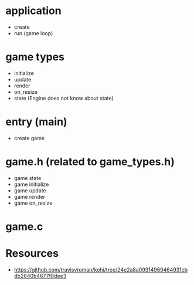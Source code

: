 
# application
- create
- run (game loop)

# game types
- initialize
- update
- render
- on_resize
- state (Engine does not know about state)

# entry (main)
- create game

# game.h (related to game_types.h)
- game state
- game initialize
- game update
- game render
- game on_resize

# game.c



# Resources
- https://github.com/travisvroman/kohi/tree/24e2a8a09314969464931cbdb2840b4677f8dee3